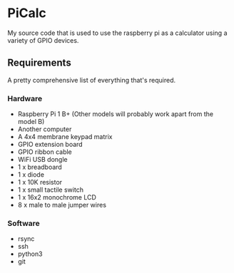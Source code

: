 # PiCalc
My source code that is used to use the raspberry pi as a calculator using a variety of GPIO devices.


## Requirements
A pretty comprehensive list of everything that's required.
### Hardware
* Raspberry Pi 1 B+ (Other models will probably work apart from the model B)
* Another computer
* A 4x4 membrane keypad matrix
* GPIO extension board
* GPIO ribbon cable
* WiFi USB dongle
* 1 x breadboard
* 1 x diode
* 1 x 10K resistor
* 1 x small tactile switch
* 1 x 16x2 monochrome LCD
* 8 x male to male jumper wires

### Software
* rsync
* ssh
* python3
* git
